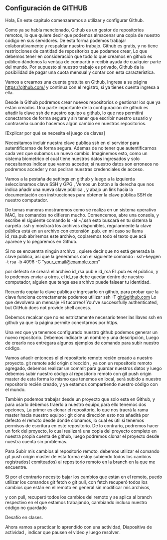 ## Configuración de GITHUB
Hola, En este capitulo comenzaremos a utilizar y configurar Github.

Como ya se había mencionado, Github es un gestor de repositorios remotos, lo que quiere decir que podemos almacenar una copia de nuestro código en sus servidores. De esta forma podemos trabajar colaborativamente  y respaldar nuestro trabajo. Github es gratis, y no tiene restricciones de cantidad de repositorios que podamos crear,  Lo que debemos tener en consideración que todo lo que creamos en github es público dándonos la  ventaja de compartir y recibir ayuda de cualquier parte del mundo.  Por supuesto si nuestro trabajo es privado, Github da la posibilidad de pagar una cuota mensual y contar con esta característica.

Vamos a crearnos una cuenta gratuita en Github,
Ingresa a su página https://github.com/  y continua con el registro, si ya tienes cuenta ingresa a ella.

Desde la Github podremos crear nuevos repositorios o gestionar los que ya están creados. Una parte importante de la configuración de github es añadir la clave ssh de nuestro equipo a github, lo que nos permitirá conectarnos de forma segura y sin tener que escribir  nuestro usuario y contraseña cuando hacemos algún cambio en nuestros repositorios.

[Explicar por qué se necesita el juego de claves]

Necesitamos incluir nuestra clave publica ssh en el servidor para autentificarnso de forma segura. Ademas de no tener que autentificarnos cada vez que subamos un nuevo cambio. Imaginemos esto, como un sistema biometrico el cual tiene nuestros datos ingresados y solo necesitamos indicar que vamos acceder, si nuestro datos son erroneos no podremos acceder y nos pediran nuestras credenciales de acceso. 

Vamos a la pestaña de settings en github y luego a la izquierda seleccionamos clave SSH y GPG , Vemos un botón a la derecha que nos indica añadir una nueva clave pública , y abajo un link hacia la documentación con instrucciones para obtener la clave pública SSH de nuestro computador.

De tomas maneras mostraremos como se realiza en un sistema operativo MAC, los comandos no difieren mucho. Comencemos, abre una consola,  y escribe el siguiente comando ls -al ~/.ssh  esto buscará en tu sistema la carpeta .ssh  y mostrará los archivos disponibles, regularmente la clave pública está en un archivo con extensión .pub.  en mi caso se llama id_rsa.pub abriremos este archivo, copiaremos todo el texto que acá aparece y lo pegaremos en Github.

Si no se encuentra ningún archivo , quiere decir que no está generada la clave pública, así que la generamos con el siguiente comando :   ssh-keygen -t rsa -b 4096 -C "your_email@example.com"

por defecto se creará el archivo id_rsa.pub e id_rsa
El .pub es el público, y lo podemos enviar a otros, el id_rsa
debe quedar dentro de nuestro computador, alguien que tenga ese archivo puede falsear tu identidad.

Recuerda copiar la clave pública e ingresarlo en github, para probar que la clave funciona correctamente podemos utilizar ssh -T git@github.com Lo que devolvera un mensaje Hi tucorreo! You've successfully authenticated, but GitHub does not provide shell access.

Debemos recalcar que no es estrictamente necesario tener las llaves ssh en github ya que la página permite conectarnos por https.

Una vez que ya tenemos configurado nuestro github podemos generar un nuevo repositorio.  Debemos indicarle un nombre y una descripción, Luego de crearlo nos entregara algunos ejemplos de comando para subir nuestro código.

Vamos añadir entonces el el repositorio remoto recién creado a nuestro proyecto. git remote add origin dirección ,  ya con un repositorio remoto agregado, debemos realizar un commit para guardar nuestros datos y luego debemos subir nuestro código al repositorio remoto con git push origin master  de esta forma lo mismo que tenemos en local, será subido a nuestro repositorio recién creado, y ya estamos compartiendo nuestro código con el mundo.

También podemos trabajar  desde un proyecto que solo esta en Github, y para usarlo debemos traerlo a nuestro equipo,para ello  tenemos dos opciones, La primer es clonar el repositorio, lo que nos traerá la rama master hacia nuestro equipo : git clone dirección esto nos añadirá por defecto el remoto desde donde clonamos, lo cual es útil si tenemos permisos de escritura en este repositorio. De lo contrario, podremos hacer un fork del proyecto,  lo cual realizará una copia del proyecto completo en nuestra propia cuenta de github, luego podremos clonar el proyecto desde nuestra cuenta sin problemas.

 Para Subir mis cambios al repositorio remoto, debemos utilizar el comando  git push origin master de esta forma estoy subiendo todos los cambios registrados( comiteados) al repositorio remoto en la branch en la que me encuentre.

Si por el contrario necesito bajar los cambios que están en el remoto, puedo utilizar los comandos git fetch  o git pull, con fetch recuperó todos los cambios que están en el remoto en general sin modificar mis archivos, 

y con pull, recuperó todos los cambios del remoto y se aplica al branch respectivo en el que estamos trabajando, cambiando incluso nuestro código no guardado

Desafío en clases.

Ahora vamos a practicar lo aprendido con una actividad,  Diapositiva de actividad , indicar que pausen el video y luego resolver.
